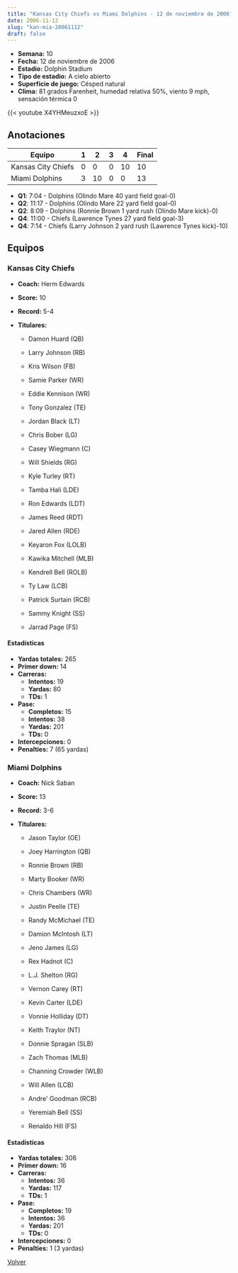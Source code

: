 ```yaml
---
title: "Kansas City Chiefs vs Miami Dolphins - 12 de noviembre de 2006"
date: 2006-11-12
slug: "kan-mia-20061112"
draft: false
---
```


- **Semana:** 10
- **Fecha:** 12 de noviembre de 2006
- **Estadio:** Dolphin Stadium
- **Tipo de estadio:** A cielo abierto
- **Superficie de juego:** Césped natural
- **Clima:** 81 grados Farenheit, humedad relativa 50%, viento 9 mph, sensación térmica 0


{{< youtube X4YHMeuzxoE >}}


## Anotaciones
| Equipo | 1 | 2 | 3 | 4 | Final |
|--------|---|---|---|---|-------|
| Kansas City Chiefs  | 0 | 0 | 0 | 10  | 10 |
| Miami Dolphins  | 3 | 10 | 0 | 0  | 13 |
- **Q1**: 7:04 - Dolphins (Olindo Mare 40 yard field goal-0)
- **Q2**: 11:17 - Dolphins (Olindo Mare 22 yard field goal-0)
- **Q2**: 8:09 - Dolphins (Ronnie Brown 1 yard rush (Olindo Mare kick)-0)
- **Q4**: 11:00 - Chiefs (Lawrence Tynes 27 yard field goal-3)
- **Q4**: 7:14 - Chiefs (Larry Johnson 2 yard rush (Lawrence Tynes kick)-10)


## Equipos


### Kansas City Chiefs
* **Coach:** Herm Edwards
* **Score:** 10
* **Record:** 5-4
* **Titulares:** 

  * Damon Huard (QB) 

  * Larry Johnson (RB) 

  * Kris Wilson (FB) 

  * Samie Parker (WR) 

  * Eddie Kennison (WR) 

  * Tony Gonzalez (TE) 

  * Jordan Black (LT) 

  * Chris Bober (LG) 

  * Casey Wiegmann (C) 

  * Will Shields (RG) 

  * Kyle Turley (RT) 

  * Tamba Hali (LDE) 

  * Ron Edwards (LDT) 

  * James Reed (RDT) 

  * Jared Allen (RDE) 

  * Keyaron Fox (LOLB) 

  * Kawika Mitchell (MLB) 

  * Kendrell Bell (ROLB) 

  * Ty Law (LCB) 

  * Patrick Surtain (RCB) 

  * Sammy Knight (SS) 

  * Jarrad Page (FS) 

#### Estadísticas
* **Yardas totales:** 265
* **Primer down:** 14
* **Carreras:**
  * **Intentos:** 19
  * **Yardas:** 80
  * **TDs:** 1
* **Pase:**
  * **Completos:** 15
  * **Intentos:** 38
  * **Yardas:** 201
  * **TDs:** 0
* **Intercepciones:** 0
* **Penalties:** 7 (65 yardas)

### Miami Dolphins
* **Coach:** Nick Saban
* **Score:** 13
* **Record:** 3-6
* **Titulares:** 

  * Jason Taylor (OE) 

  * Joey Harrington (QB) 

  * Ronnie Brown (RB) 

  * Marty Booker (WR) 

  * Chris Chambers (WR) 

  * Justin Peelle (TE) 

  * Randy McMichael (TE) 

  * Damion McIntosh (LT) 

  * Jeno James (LG) 

  * Rex Hadnot (C) 

  * L.J. Shelton (RG) 

  * Vernon Carey (RT) 

  * Kevin Carter (LDE) 

  * Vonnie Holliday (DT) 

  * Keith Traylor (NT) 

  * Donnie Spragan (SLB) 

  * Zach Thomas (MLB) 

  * Channing Crowder (WLB) 

  * Will Allen (LCB) 

  * Andre' Goodman (RCB) 

  * Yeremiah Bell (SS) 

  * Renaldo Hill (FS) 

#### Estadísticas
* **Yardas totales:** 306
* **Primer down:** 16
* **Carreras:**
  * **Intentos:** 36
  * **Yardas:** 117
  * **TDs:** 1
* **Pase:**
  * **Completos:** 19
  * **Intentos:** 36
  * **Yardas:** 201
  * **TDs:** 0
* **Intercepciones:** 0
* **Penalties:** 1 (3 yardas)


[Volver](/historia/2006)
